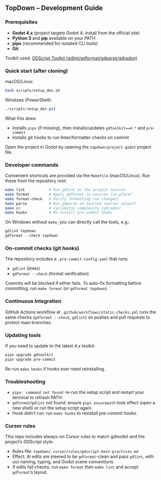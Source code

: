## TopDown – Development Guide

### Prerequisites
- **Godot 4.x** (project targets Godot 4; install from the official site)
- **Python 3** and **pip** available on your PATH
- **pipx** (recommended for isolated CLI tools)
- **Git**

Toolkit used: [GDScript Toolkit (gdlint/gdformat/gdparse/gdradon)](https://github.com/Scony/godot-gdscript-toolkit)

### Quick start (after cloning)
macOS/Linux:
```bash
bash scripts/setup_dev.sh
```

Windows (PowerShell):
```powershell
./scripts/setup_dev.ps1
```

What this does:
- Installs `pipx` (if missing), then installs/updates `gdtoolkit==4.*` and `pre-commit`
- Installs git hooks to run linter/formatter checks on commit

Open the project in Godot by opening the `topdown/project.godot` project file.

### Developer commands
Convenient shortcuts are provided via the `Makefile` (macOS/Linux). Run these from the repository root:

```bash
make lint           # Run gdlint on the project sources
make format         # Apply gdformat to sources (in-place)
make format-check   # Verify formatting (no changes)
make parse          # Run gdparse on sources (parser output)
make cc             # Cyclomatic complexity (gdradon)
make hooks          # Re-install pre-commit hooks
```

On Windows without `make`, you can directly call the tools, e.g.:
```powershell
gdlint topdown
gdformat --check topdown
```

### On-commit checks (git hooks)
The repository includes a `.pre-commit-config.yaml` that runs:
- `gdlint` (linter)
- `gdformat --check` (format verification)

Commits will be blocked if either fails. To auto-fix formatting before committing, run `make format` (or `gdformat topdown`).

### Continuous Integration
GitHub Actions workflow at `.github/workflows/static-checks.yml` runs the same checks (`gdformat --check`, `gdlint`) on pushes and pull requests to protect main branches.

### Updating tools
If you need to update to the latest 4.x toolkit:
```bash
pipx upgrade gdtoolkit
pipx upgrade pre-commit
```
Re-run `make hooks` if hooks ever need reinstalling.

### Troubleshooting
- `pipx: command not found`: re-run the setup script and restart your terminal to refresh PATH.
- `gdformat`/`gdlint` not found: ensure `pipx ensurepath` took effect (open a new shell) or run the setup script again.
- Hook didn’t run: run `make hooks` to reinstall pre-commit hooks.

### Cursor rules
This repo includes always-on Cursor rules to match gdtoolkit and the project’s GDScript style.

- Rules file: `topdown/.cursor/rules/gdscript-best-practices.md`
- Effect: AI edits are steered to be `gdformat`-clean and pass `gdlint`, with our naming, typing, and Godot scene conventions.
- If edits fail checks, run `make format` then `make lint` and accept `gdformat`’s layout.

